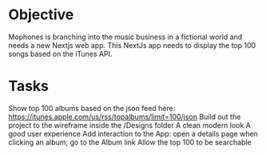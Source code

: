 # Objective
Mophones is branching into the music business in a fictional world and needs a new Nextjs web app.   This NextJs app needs to display the top 100 songs based on the iTunes API.

# Tasks
Show top 100 albums based on the json feed here: https://itunes.apple.com/us/rss/topalbums/limit=100/json
Build out the project to the wireframe inside the /Designs folder
A clean modern look
A good user experience
Add interaction to the App: open a details page when clicking an album; go to the Album link
Allow the top 100 to be searchable